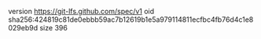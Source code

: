version https://git-lfs.github.com/spec/v1
oid sha256:424819c81de0ebbb59ac7b12619b1e5a979114811ecfbc4fb76d4c1e8029eb9d
size 396
